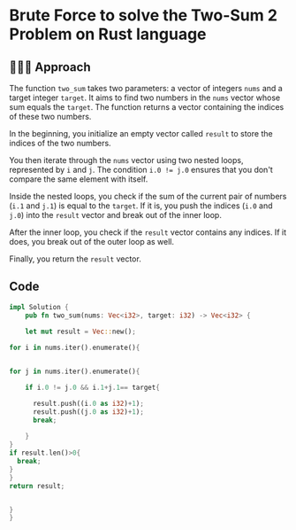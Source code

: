 # Brute Force to solve the Two-Sum 2 Problem on Rust language

## 🧑🏻‍💻 Approach

The function `two_sum` takes two parameters: a vector of integers `nums` and a target integer `target`. It aims to find two numbers in the `nums` vector whose sum equals the `target`. The function returns a vector containing the indices of these two numbers.

In the beginning, you initialize an empty vector called `result` to store the indices of the two numbers.

You then iterate through the `nums` vector using two nested loops, represented by `i` and `j`. The condition `i.0 != j.0` ensures that you don't compare the same element with itself.

Inside the nested loops, you check if the sum of the current pair of numbers (`i.1` and `j.1`) is equal to the `target`. If it is, you push the indices (`i.0` and `j.0`) into the `result` vector and break out of the inner loop.

After the inner loop, you check if the `result` vector contains any indices. If it does, you break out of the outer loop as well.

Finally, you return the `result` vector.
## Code

``` Rust
impl Solution {
    pub fn two_sum(nums: Vec<i32>, target: i32) -> Vec<i32> {

    let mut result = Vec::new();
    
for i in nums.iter().enumerate(){


for j in nums.iter().enumerate(){

    if i.0 != j.0 && i.1+j.1== target{

      result.push((i.0 as i32)+1);
      result.push((j.0 as i32)+1);
      break;
      
    }
}
if result.len()>0{
  break;
}
}
return result;


}
}
```